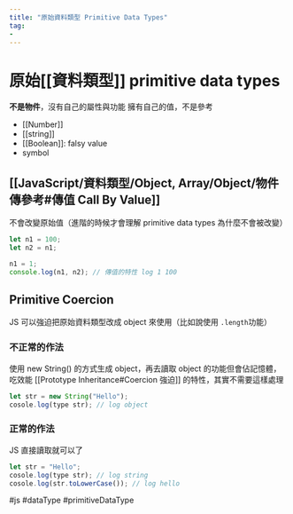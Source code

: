 ```yaml
---
title: "原始資料類型 Primitive Data Types"
tag: 
- 
---
```

# 原始[[資料類型]] primitive data types
**不是物件**，沒有自己的屬性與功能
擁有自己的值，不是參考

- [[Number]]
- [[string]]
- [[Boolean]]: falsy value
- symbol

## [[JavaScript/資料類型/Object, Array/Object/物件傳參考#傳值 Call By Value]]
不會改變原始值（進階的時候才會理解 primitive data types 為什麼不會被改變）

```js
let n1 = 100;
let n2 = n1;

n1 = 1;
console.log(n1, n2); // 傳值的特性 log 1 100
```

## Primitive Coercion

JS 可以強迫把原始資料類型改成 object 來使用（比如說使用 `.length`功能）
### 不正常的作法
使用 new String() 的方式生成 object，再去讀取 object 的功能但會佔記憶體，吃效能
[[Prototype Inheritance#Coercion 強迫]] 的特性，其實不需要這樣處理
```js
let str = new String("Hello");
cosole.log(type str); // log object
```
### 正常的作法
JS 直接讀取就可以了
```js
let str = "Hello";
cosole.log(type str); // log string
cosole.log(str.toLowerCase()); // log hello

```
#js #dataType #primitiveDataType 